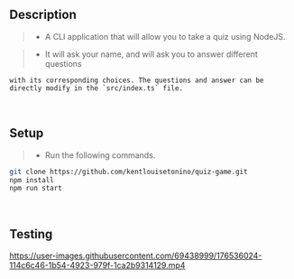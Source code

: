 ## Description

> - A CLI application that will allow you to take a quiz using NodeJS.

> - It will ask your name, and will ask you to answer different questions

    with its corresponding choices. The questions and answer can be
    directly modify in the `src/index.ts` file.

<br />

## Setup

> - Run the following commands.

```bash
git clone https://github.com/kentlouisetonino/quiz-game.git
npm install
npm run start
```

<br />

## Testing

https://user-images.githubusercontent.com/69438999/176536024-114c6c46-1b54-4923-979f-1ca2b9314129.mp4
